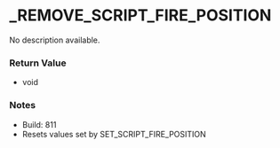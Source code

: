 # _REMOVE_SCRIPT_FIRE_POSITION

No description available.

### Return Value
* void

### Notes
* Build: 811
* Resets values set by SET_SCRIPT_FIRE_POSITION

